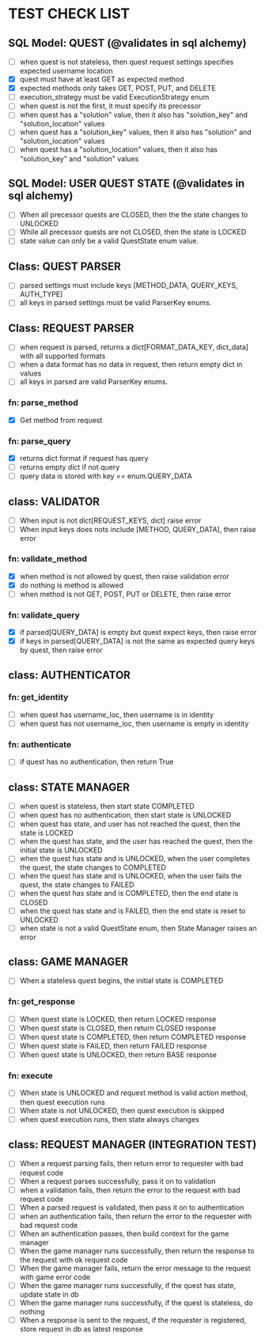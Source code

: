 # TEST CHECK LIST

## SQL Model: QUEST (@validates in sql alchemy)
- [ ] when quest is not stateless, then quest request settings specifies expected username location
- [x] quest must have at least GET as expected method
- [x] expected methods only takes GET, POST, PUT, and DELETE
- [ ] execution_strategy must be valid ExecutionStrategy enum
- [ ] when quest is not the first, it must specify its precessor
- [ ] when quest has a "solution" value, then it also has "solution_key" and "solution_location" values
- [ ] when quest has a "solution_key" values, then it also has "solution" and "solution_location" values
- [ ] when quest has a "solution_location" values, then it also has "solution_key" and "solution" values

## SQL Model: USER QUEST STATE (@validates in sql alchemy)
- [ ] When all precessor quests are CLOSED, then the the state changes to UNLOCKED
- [ ] While all precessor quests are not CLOSED, then the state is LOCKED
- [ ] state value can only be a valid QuestState enum value.

## Class: QUEST PARSER
- [ ] parsed settings must include keys [METHOD_DATA, QUERY_KEYS, AUTH_TYPE]
- [ ] all keys in parsed settings must be valid ParserKey enums.

## Class: REQUEST PARSER
- [ ] when request is parsed, returns a dict[FORMAT_DATA_KEY, dict_data] with all supported formats
- [ ] when a data format has no data in request, then return empty dict in values
- [ ] all keys in parsed are valid ParserKey enums.
### fn: parse_method
- [x] Get method from request
### fn: parse_query
- [x] returns dict format if request has query
- [ ] returns empty dict if not query
- [ ] query data is stored with key == enum.QUERY_DATA

## class: VALIDATOR
- [ ] When input is not dict[REQUEST_KEYS, dict] raise error
- [ ] When input keys does nots include [METHOD, QUERY_DATA], then raise error
### fn: validate_method
- [x] when method is not allowed by quest, then raise validation error
- [x] do nothing is method is allowed
- [ ] when method is not GET, POST, PUT or DELETE, then raise error
### fn: validate_query
- [x] if parsed[QUERY_DATA] is empty but quest expect keys, then raise error
- [x] if keys in parsed[QUERY_DATA] is not the same as expected query keys by quest, then raise error

## class: AUTHENTICATOR
### fn: get_identity
- [ ] when quest has username_loc, then username is in identity 
- [ ] when quest has not username_loc, then username is empty in identity

### fn: authenticate
- [ ] if quest has no authentication, then return True

## class: STATE MANAGER
- [ ] when quest is stateless, then start state COMPLETED 
- [ ] when quest has no authentication, then start state is UNLOCKED 
- [ ] when quest has state, and user has not reached the quest, then the state is LOCKED
- [ ] when the quest has state, and the user has reached the quest, then the initial state is UNLOCKED
- [ ] when the quest has state and is UNLOCKED, when the user completes the quest, the state changes to COMPLETED
- [ ] when the quest has state and is UNLOCKED, when the user fails the quest, the state changes to FAILED
- [ ] when the quest has state and is COMPLETED, then the end state is CLOSED
- [ ] when the quest has state and is FAILED, then the end state is reset to UNLOCKED
- [ ] when state is not a valid QuestState enum, then State Manager raises an error

## class: GAME MANAGER
- [ ] When a stateless quest begins, the initial state is COMPLETED

### fn: get_response
- [ ] When quest state is LOCKED, then return LOCKED response
- [ ] When quest state is CLOSED, then return CLOSED response
- [ ] When quest state is COMPLETED, then return COMPLETED response
- [ ] When quest state is FAILED, then return FAILED response
- [ ] When quest state is UNLOCKED, then return BASE response

### fn: execute
- [ ] When state is UNLOCKED and request method is valid action method, then quest execution runs
- [ ] When state is not UNLOCKED, then quest execution is skipped
- [ ] when quest execution runs, then state always changes

## class: REQUEST MANAGER (INTEGRATION TEST)
- [ ] When a request parsing fails, then return error to requester with bad request code
- [ ] When a request parses successfully, pass it on to validation
- [ ] when a validation fails, then return the error to the request with bad request code
- [ ] When a parsed request is validated, then pass it on to authentication
- [ ] when an authentication fails, then return the error to the requester with bad request code
- [ ] When an authentication passes, then build context for the game manager
- [ ] When the game manager runs successfully, then return the response to the request with ok request code
- [ ] When the game manager fails, return the error message to the request with game error code
- [ ] When the game manager runs successfully, if the quest has state, update state in db
- [ ] When the game manager runs successfully, if the quest is stateless, do nothing
- [ ] When a response is sent to the request, if the requester is registered, store request in db as latest response